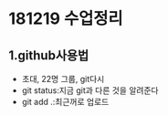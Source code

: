 # 181219 수업정리

## 1.github사용법

* 초대, 22명 그룹, git다시
* git status:지금 git과 다른 것을 알려준다
* git add .:최근꺼로 업로드  